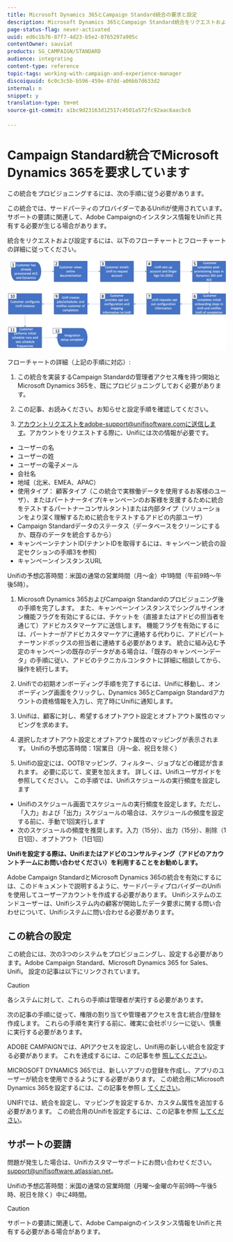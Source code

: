 ```yaml
---
title: Microsoft Dynamics 365とCampaign Standard統合の要求と設定
description: Microsoft Dynamics 365とCampaign Standard統合をリクエストおよび設定する方法
page-status-flag: never-activated
uuid: ed6c1b76-87f7-4d23-b5e2-0765297a905c
contentOwner: sauviat
products: SG_CAMPAIGN/STANDARD
audience: integrating
content-type: reference
topic-tags: working-with-campaign-and-experience-manager
discoiquuid: 6c0c3c5b-b596-459e-87dd-a06bb7d633d2
internal: n
snippet: y
translation-type: tm+mt
source-git-commit: a1bc9d23163d12517c4501a572fc92aac6aacbc6

---
```



# Campaign Standard統合でMicrosoft Dynamics 365を要求しています

この統合をプロビジョニングするには、次の手順に従う必要があります。

この統合では、サードパーティのプロバイダーであるUnifiが使用されています。  サポートの要請に関連して、Adobe Campaignのインスタンス情報をUnifiと共有する必要が生じる場合があります。

統合をリクエストおよび設定するには、以下のフローチャートとフローチャートの詳細に従ってください。

![](assets/provisioning-wf.png)

フローチャートの詳細（上記の手順に対応）:

1. この統合を実装するCampaign Standardの管理者アクセス権を持つ開始とMicrosoft Dynamics 365を、既にプロビジョニングしておく必要があります。

1. この記事、お読みください。お知らせと設定手順を確認してください。

1. アカウントリクエストをadobe-support@unifisoftware.comに送信します。アカウントをリクエストする際に、Unifiには次の情報が必要です。
* ユーザーの名
* ユーザーの姓
* ユーザーの電子メール
* 会社名
* 地域（北米、EMEA、APAC）
* 使用タイプ： 顧客タイプ（この統合で実稼働データを使用するお客様のユーザ）、またはパートナータイプ(キャンペーンのお客様を支援するために統合をテストするパートナーコンサルタント)または内部タイプ（ソリューションをより深く理解するために統合をテストするアドビの内部ユーザ）
* Campaign Standardデータのステータス（データベースをクリーンにするか、既存のデータを統合するから）
* キャンペーンテナントID(テナントIDを取得するには、キャンペーン統合の設定セクションの手順3を参照)
* キャンペーンインスタンスURL

Unifiの予想応答時間：米国の通常の営業時間（月～金）中1時間（午前9時～午後5時）。

1. Microsoft Dynamics 365およびCampaign Standardのプロビジョニング後の手順を完了します。
また、キャンペーンインスタンスでシングルサインオン機能フラグを有効にするには、チケットを（直接またはアドビの担当者を通じて）アドビカスタマーケアに送信します。 機能フラグを有効にするには、パートナーがアドビカスタマーケアに連絡する代わりに、アドビパートナーサンドボックスの担当者に連絡する必要があります。
統合に組み込む予定のキャンペーンの既存のデータがある場合は、「既存のキャンペーンデータ」の手順に従い、アドビのテクニカルコンタクトに詳細に相談してから、操作を続行します。

1. Unifiでの初期オンボーディング手順を完了するには、Unifiに移動し、オンボーディング画面をクリックし、Dynamics 365とCampaign Standardアカウントの資格情報を入力し、完了時にUnifiに通知します。

1. Unifiは、顧客に対し、希望するオプトアウト設定とオプトアウト属性のマッピングを求めます。

1. 選択したオプトアウト設定とオプトアウト属性のマッピングが表示されます。
Unifiの予想応答時間：1営業日（月～金、祝日を除く）

1. Unifiの設定には、OOTBマッピング、フィルター、ジョブなどの確認が含まれます。 必要に応じて、変更を加えます。  詳しくは、Unifiユーザガイドを参照してください。
この手順では、Unifiスケジュールの実行頻度を設定します
* Unifiのスケジュール画面でスケジュールの実行頻度を設定します。ただし、「入力」および「出力」スケジュールの場合は、スケジュールの頻度を設定する前に、手動で1回実行します
* 次のスケジュールの頻度を推奨します。入力（15分）、出力（15分）、削除（1日1回）、オプトアウト（1日1回）

**Unifiを設定する際は、Unifiまたはアドビのコンサルティング（アドビのアカウントチームにお問い合わせください）を利用することをお勧めします。**

Adobe Campaign StandardとMicrosoft Dynamics 365の統合を有効にするには、このドキュメントで説明するように、サードパーティプロバイダーのUnifiを使用してユーザーアカウントを作成する必要があります。   Unifiシステムのエンドユーザーは、Unifiシステム内の顧客が開始したデータ要求に関する問い合わせについて、Unifiシステムに問い合わせる必要があります。

## この統合の設定

この統合には、次の3つのシステムをプロビジョニングし、設定する必要があります。Adobe Campaign Standard、Microsoft Dynamics 365 for Sales、Unifi。 設定の記事は以下にリンクされています。

>[!CAUTION]
>
>各システムに対して、これらの手順は管理者が実行する必要があります。
>
>次の記事の手順に従って、権限の割り当てや管理者アクセスを含む統合/登録を作成します。  これらの手順を実行する前に、確実に会社ポリシーに従い、慎重に実行する必要があります。

ADOBE CAMPAIGNでは、APIアクセスを設定し、Unifi用の新しい統合を設定する必要があります。 これを達成するには、この記事を参 [照してください](../../integrating/using/configure-adobe-io-for-ms-dynamic.md)。

MICROSOFT DYNAMICS 365では、新しいアプリの登録を作成し、アプリのユーザーが統合を使用できるようにする必要があります。  この統合用にMicrosoft Dynamics 365を設定するには、この記事を参照し [てください](../../integrating/using/configure-microsoft-dynamics-365-for-campaign-integration.md)。

UNIFIでは、統合を設定し、マッピングを設定するか、カスタム属性を追加する必要があります。 この統合用のUnifiを設定するには、この記事を参照 [してください](../../integrating/using/configure-unifi-for-microsoft-dynamics-365-integration.md)。

## サポートの要請

問題が発生した場合は、Unifiカスタマーサポートにお問い合わせください。 [support@unifisoftware.atlassian.net](mailto:support@unifisoftware.atlassian.net)。

Unifiの予想応答時間：米国の通常の営業時間（月曜～金曜の午前9時～午後5時、祝日を除く）中に4時間。

>[!CAUTION]
>
>サポートの要請に関連して、Adobe Campaignのインスタンス情報をUnifiと共有する必要がある場合があります。